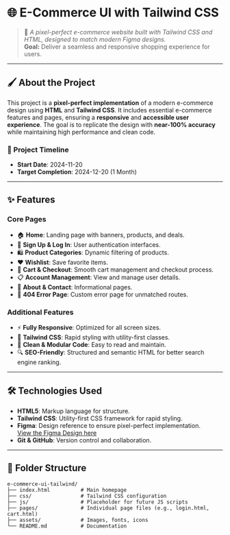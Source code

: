 # 🌐 **E-Commerce UI with Tailwind CSS**

> 🚀 _A pixel-perfect e-commerce website built with Tailwind CSS and HTML, designed to match modern Figma designs._  
> **Goal:** Deliver a seamless and responsive shopping experience for users.

---

## 🖌️ **About the Project**

This project is a **pixel-perfect implementation** of a modern e-commerce design using **HTML** and **Tailwind CSS**. It includes essential e-commerce features and pages, ensuring a **responsive** and **accessible user experience**. The goal is to replicate the design with **near-100% accuracy** while maintaining high performance and clean code.

### **📅 Project Timeline**

- **Start Date**: 2024-11-20
- **Target Completion**: 2024-12-20 (1 Month)

---

## ✨ **Features**

### **Core Pages**

- 🏠 **Home**: Landing page with banners, products, and deals.
- 🔑 **Sign Up & Log In**: User authentication interfaces.
- 🛍️ **Product Categories**: Dynamic filtering of products.
- ❤️ **Wishlist**: Save favorite items.
- 🛒 **Cart & Checkout**: Smooth cart management and checkout process.
- 📋 **Account Management**: View and manage user details.
- 📄 **About & Contact**: Informational pages.
- 🚫 **404 Error Page**: Custom error page for unmatched routes.

### **Additional Features**

- ⚡ **Fully Responsive**: Optimized for all screen sizes.
- 🎨 **Tailwind CSS**: Rapid styling with utility-first classes.
- 💎 **Clean & Modular Code**: Easy to read and maintain.
- 🔍 **SEO-Friendly**: Structured and semantic HTML for better search engine ranking.

---

## 🛠️ **Technologies Used**

- **HTML5**: Markup language for structure.
- **Tailwind CSS**: Utility-first CSS framework for rapid styling.
- **Figma**: Design reference to ensure pixel-perfect implementation.  
  [View the Figma Design here](<https://www.figma.com/design/PkNK5tJbzy9Ex3EJyHKwW5/Full-E-Commerce-Website-UI-UX-Design-(Community)?node-id=1-3&p=f&m=dev>)
- **Git & GitHub**: Version control and collaboration.

---

## 📂 **Folder Structure**

```plaintext
e-commerce-ui-tailwind/
├── index.html          # Main homepage
├── css/                # Tailwind CSS configuration
├── js/                 # Placeholder for future JS scripts
├── pages/              # Individual page files (e.g., login.html, cart.html)
├── assets/             # Images, fonts, icons
└── README.md           # Documentation
```
